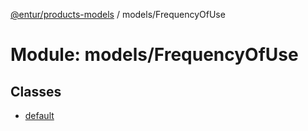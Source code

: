 [@entur/products-models](../README.md) / models/FrequencyOfUse

# Module: models/FrequencyOfUse

## Classes

- [default](../classes/models_FrequencyOfUse.default.md)
